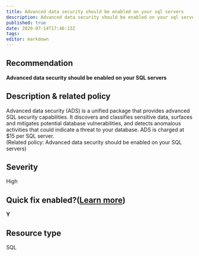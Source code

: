 ```yaml
---
title: Advanced data security should be enabled on your sql servers
description: Advanced data security should be enabled on your sql servers
published: true
date: 2020-07-14T17:46:13Z
tags:
editor: markdown
---
```


## Recommendation
**Advanced data security should be enabled on your SQL servers**

## Description & related policy
Advanced data security (ADS) is a unified package that provides advanced SQL security capabilities. It discovers and classifies sensitive data, surfaces and mitigates potential database vulnerabilities, and detects anomalous activities that could indicate a threat to your database. ADS is charged at $15 per SQL server.<br>(Related policy: Advanced data security should be enabled on your SQL servers)

## Severity
High

## Quick fix enabled?([Learn more](https://docs.microsoft.com/azure/security-center/security-center-remediate-recommendations#recommendations-with-quick-fix-remediation))
**Y**

## Resource type
SQL




